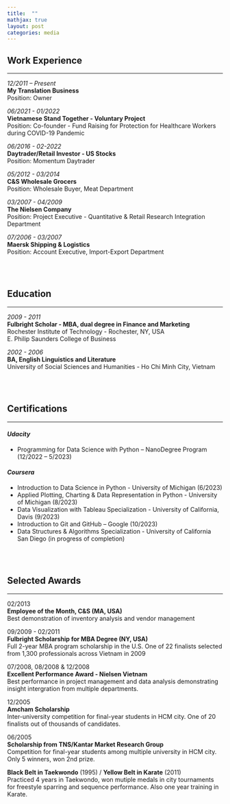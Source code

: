 ```yaml
---
title:  ""
mathjax: true
layout: post
categories: media
---
```


## Work Experience
___ 
*12/2011 – Present* <br>
**My Translation Business** <br>
Position: Owner

*06/2021 - 01/2022* <br>
**Vietnamese Stand Together - Voluntary Project** <br>
Position: Co-founder - Fund Raising for Protection for Healthcare Workers during COVID-19 Pandemic

*06/2016 - 02-2022* <br>
**Daytrader/Retail Investor - US Stocks** <br>
Position: Momentum Daytrader

*05/2012 - 03/2014* <br>
**C&S Wholesale Grocers** <br>
Position: Wholesale Buyer, Meat Department     

*03/2007 - 04/2009* <br>
**The Nielsen Company** <br>
Position: Project Executive - Quantitative & Retail Research Integration Department

*07/2006 - 03/2007* <br>
**Maersk Shipping & Logistics** <br>
Position: Account Executive, Import-Export Department      

<br> <br>

## Education <br>
___ 
*2009 - 2011* <br>
**Fulbright Scholar - MBA, dual degree in Finance and Marketing** <br>
Rochester Institute of Technology - Rochester, NY, USA <br>
E. Philip Saunders College of Business         

*2002 - 2006* <br>
**BA, English Linguistics and Literature** <br>
University of Social Sciences and Humanities - Ho Chi Minh City, Vietnam

<br> <br>

## Certifications <br>
___ 
#### *Udacity* <br>
  * Programming for Data Science with Python – NanoDegree Program (12/2022 – 5/2023) 

#### *Coursera* <br>
  * Introduction to Data Science in Python - University of Michigan (6/2023)
  * Applied Plotting, Charting & Data Representation in Python - University of Michigan (8/2023)
  * Data Visualization with Tableau Specialization - University of California, Davis (9/2023)
  * Introduction to Git and GitHub – Google (10/2023)
  * Data Structures & Algorithms Specialization - University of California San Diego (in progress of completion)

<br> <br>

## Selected Awards <br>
___ 
02/2013 <br> 
**Employee of the Month, C&S (MA, USA)** <br>
Best demonstration of inventory analysis and vendor management

09/2009 - 02/2011 <br>
**Fulbright Scholarship for MBA Degree (NY, USA)** <br>
Full 2-year MBA program scholarship in the U.S. One of 22 finalists selected from 1,300 professionals across Vietnam in 2009 

07/2008, 08/2008 & 12/2008 <br>
**Excellent Performance Award - Nielsen Vietnam** <br>
Best performance in project management and data analysis demonstrating insight intergration from multiple departments. 

12/2005 <br>
**Amcham Scholarship** <br>
Inter-university competition for final-year students in HCM city. One of 20 finalists out of thousands of candidates.  

06/2005 <br>
**Scholarship from TNS/Kantar Market Research Group** <br>
Competition for final-year students among multiple university in HCM city. Only 5 winners, won 2nd prize.  

**Black Belt in Taekwondo** (1995) / **Yellow Belt in Karate** (2011) <br>
Practiced 4 years in Taekwondo, won mutiple medals in city tournaments for freestyle sparring and sequence performance. Also one year training in Karate.
